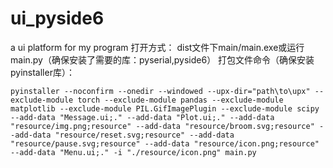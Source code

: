 # ui_pyside6
a ui platform for my program
打开方式：
dist文件下main/main.exe或运行main.py（确保安装了需要的库：pyserial,pyside6）
打包文件命令（确保安装pyinstaller库）：
```
pyinstaller --noconfirm --onedir --windowed --upx-dir="path\to\upx" --exclude-module torch --exclude-module pandas --exclude-module matplotlib --exclude-module PIL.GifImagePlugin --exclude-module scipy --add-data "Message.ui;." --add-data "Plot.ui;." --add-data "resource/img.png;resource" --add-data "resource/broom.svg;resource" --add-data "resource/reset.svg;resource" --add-data "resource/pause.svg;resource" --add-data "resource/icon.png;resource" --add-data "Menu.ui;." -i "./resource/icon.png" main.py
```
